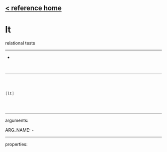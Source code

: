 [< reference home](ceammc_lib.html)
---

# lt


relational tests

---

-
<br>


---


```



[lt]


            
```

---
arguments:

ARG_NAME: -<br>

---
properties:


